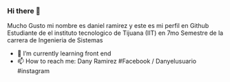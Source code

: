 ### Hi there 👋




Mucho Gusto mi nombre es daniel ramirez y este es mi perfil en Github
Estudiante de el instituto tecnologico de Tijuana (IIT)
en 7mo Semestre de la carrera de Ingenieria de Sistemas 


- 🌱 I’m currently learning front end
- 📫 How to reach me: Dany Ramirez #Facebook / Danyelusuario #instagram

